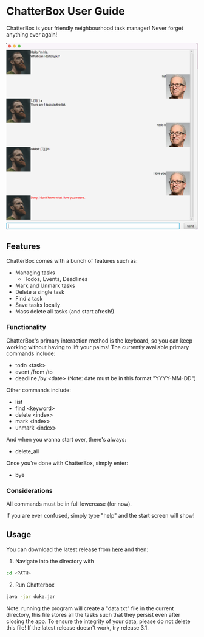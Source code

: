 # ChatterBox User Guide

ChatterBox is your friendly neighbourhood task manager! Never forget anything ever again!

![chatterbox](Ui.png)

## Features 
ChatterBox comes with a bunch of features such as:
- Managing tasks
    - Todos, Events, Deadlines
- Mark and Unmark tasks
- Delete a single task
- Find a task
- Save tasks locally
- Mass delete all tasks (and start afresh!)

### Functionality

ChatterBox's primary interaction method is the keyboard, so you can keep working without having to lift your palms! The currently available primary commands include:
- todo \<task\>
- event /from <start> /to <end>
- deadline /by \<date\> (Note: date must be in this format "YYYY-MM-DD")

Other commands include:
- list
- find \<keyword\>
- delete \<index\>
- mark \<index\>
- unmark \<index\>

And when you wanna start over, there's always:

- delete_all

Once you're done with ChatterBox, simply enter:

- bye

### Considerations

All commands must be in full lowercase (for now).

If you are ever confused, simply type "help" and the start screen will show!

## Usage

You can download the latest release from [here](https://github.com/sp4ce-cowboy/ip/releases/tag/A-Release-3.2) and then:

1. Navigate into the directory with

```sh
cd <PATH>
```

2. Run Chatterbox

```sh
java -jar duke.jar
```

Note: running the program will create a "data.txt" file in the current directory, this file stores all the tasks such that they persist even after closing the app. To ensure the integrity of your data, please do not delete this file! If the latest release doesn't work, try release 3.1.
